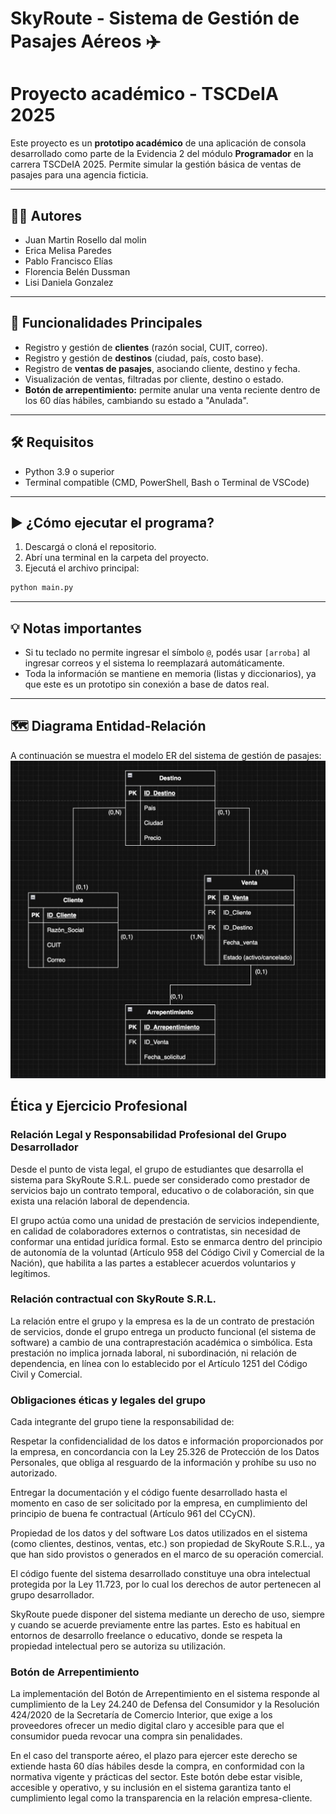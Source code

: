 # SkyRoute - Sistema de Gestión de Pasajes Aéreos ✈️
# Proyecto académico - TSCDeIA 2025

Este proyecto es un **prototipo académico** de una aplicación de consola desarrollado como parte de la Evidencia 2 del módulo **Programador** en la carrera TSCDeIA 2025. Permite simular la gestión básica de ventas de pasajes para una agencia ficticia.

---

## 👩‍💻 Autores
 
- Juan Martin Rosello dal molin 
- Erica Melisa Paredes  
- Pablo Francisco Elías 
- Florencia Belén Dussman 
- Lisi Daniela Gonzalez
---

## 📌 Funcionalidades Principales

- Registro y gestión de **clientes** (razón social, CUIT, correo).
- Registro y gestión de **destinos** (ciudad, país, costo base).
- Registro de **ventas de pasajes**, asociando cliente, destino y fecha.
- Visualización de ventas, filtradas por cliente, destino o estado.
- **Botón de arrepentimiento:** permite anular una venta reciente dentro de los 60 días hábiles, cambiando su estado a "Anulada".

---

## 🛠️ Requisitos

- Python 3.9 o superior
- Terminal compatible (CMD, PowerShell, Bash o Terminal de VSCode)

---

## ▶️ ¿Cómo ejecutar el programa?

1. Descargá o cloná el repositorio.
2. Abrí una terminal en la carpeta del proyecto.
3. Ejecutá el archivo principal:

```bash
python main.py
```

---

## 💡 Notas importantes

- Si tu teclado no permite ingresar el símbolo `@`, podés usar `[arroba]` al ingresar correos y el sistema lo reemplazará automáticamente.
- Toda la información se mantiene en memoria (listas y diccionarios), ya que este es un prototipo sin conexión a base de datos real.

---
## 🗺️ Diagrama Entidad-Relación

A continuación se muestra el modelo ER del sistema de gestión de pasajes:
![alt text](diagrama.jpg)
    
## Ética y Ejercicio Profesional

### Relación Legal y Responsabilidad Profesional del Grupo Desarrollador
Desde el punto de vista legal, el grupo de estudiantes que desarrolla el sistema para SkyRoute S.R.L. puede ser considerado como prestador de servicios bajo un contrato temporal, educativo o de colaboración, sin que exista una relación laboral de dependencia.

El grupo actúa como una unidad de prestación de servicios independiente, en calidad de colaboradores externos o contratistas, sin necesidad de conformar una entidad jurídica formal. Esto se enmarca dentro del principio de autonomía de la voluntad (Artículo 958 del Código Civil y Comercial de la Nación), que habilita a las partes a establecer acuerdos voluntarios y legítimos.

### Relación contractual con SkyRoute S.R.L.
La relación entre el grupo y la empresa es la de un contrato de prestación de servicios, donde el grupo entrega un producto funcional (el sistema de software) a cambio de una contraprestación académica o simbólica. Esta prestación no implica jornada laboral, ni subordinación, ni relación de dependencia, en línea con lo establecido por el Artículo 1251 del Código Civil y Comercial.

###  Obligaciones éticas y legales del grupo
Cada integrante del grupo tiene la responsabilidad de:

Respetar la confidencialidad de los datos e información proporcionados por la empresa, en concordancia con la Ley 25.326 de Protección de los Datos Personales, que obliga al resguardo de la información y prohíbe su uso no autorizado.

Entregar la documentación y el código fuente desarrollado hasta el momento en caso de ser solicitado por la empresa, en cumplimiento del principio de buena fe contractual (Artículo 961 del CCyCN).

Propiedad de los datos y del software
Los datos utilizados en el sistema (como clientes, destinos, ventas, etc.) son propiedad de SkyRoute S.R.L., ya que han sido provistos o generados en el marco de su operación comercial.

El código fuente del sistema desarrollado constituye una obra intelectual protegida por la Ley 11.723, por lo cual los derechos de autor pertenecen al grupo desarrollador.

SkyRoute puede disponer del sistema mediante un derecho de uso, siempre y cuando se acuerde previamente entre las partes. Esto es habitual en entornos de desarrollo freelance o educativo, donde se respeta la propiedad intelectual pero se autoriza su utilización.

### Botón de Arrepentimiento
La implementación del Botón de Arrepentimiento en el sistema responde al cumplimiento de la Ley 24.240 de Defensa del Consumidor y la Resolución 424/2020 de la Secretaría de Comercio Interior, que exige a los proveedores ofrecer un medio digital claro y accesible para que el consumidor pueda revocar una compra sin penalidades.

En el caso del transporte aéreo, el plazo para ejercer este derecho se extiende hasta 60 días hábiles desde la compra, en conformidad con la normativa vigente y prácticas del sector. Este botón debe estar visible, accesible y operativo, y su inclusión en el sistema garantiza tanto el cumplimiento legal como la transparencia en la relación empresa-cliente.

